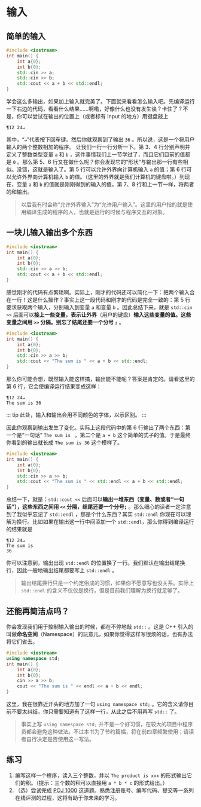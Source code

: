# 输入

## 简单的输入

```cpp codemo(input=12_24)
#include <iostream>
int main() {
    int a{0};
    int b{0};
    std::cin >> a;
    std::cin >> b;
    std::cout << a + b << std::endl;
}
```
学会这么多输出，如果加上输入就完美了。下面就来看看怎么输入吧。先编译运行一下右边的代码，看看什么结果……啊嘞，好像什么也没有发生诶？卡住了？不是，你可以尝试在输出的位置上（或者标有 Input 的地方）用键盘敲上

```io
¶12 24↵
```

其中，“`↵`”代表按下回车键。然后你就观察到了输出 `36` 。所以说，这是一个将用户输入的两个整数相加的程序。
让我们一行一行分析一下。第 3、4 行分别声明并定义了整数类型变量 `a` 和 `b` ，这件事情我们上一节学过了，而且它们目前的值都是 `0` 。那么第 5、6 行又在做什么呢？你会发现它的“形状”与输出那一行有些相似。没错，这就是输入了。第 5 行可以允许外界向计算机输入 `a` 的值；第 6 行可以允许外界向计算机输入 `b` 的值。（这里的外界就是我们计算机的键盘啦。）到现在，变量 `a` 和 `b`  的值就是刚刚得到的输入的值。第 7、8 行和上一节一样，将两者的和输出。

> 以后我有时会称“允许外界输入”为“允许用户输入”。这里的用户指的就是使用编译生成的程序的人，也就是运行的时候与程序交互的对象。

## 一块儿输入输出多个东西

```cpp codemo(input)
#include <iostream>
int main() {
    int a{0};
    int b{0};
    std::cin >> a >> b;
    std::cout << a + b << std::endl;
}
```
感觉刚才的代码有点繁琐啊。实际上，刚才的代码还可以简化一下：把两个输入合在一行！这是什么操作？事实上这一段代码和刚才的代码是完全一致的：第 5 行要求获取两个输入，分别输入到变量 `a` 和变量 `b` 。因此总结下来，就是 `std::cin >>` 后面可以**接上一些变量，表示让外界**（用户的键盘）**输入这些变量的值。这些变量之间用 `>>` 分隔。别忘了结尾还要一个分号 `;`** 。

```cpp codemo(input)
#include <iostream>
int main() {
    int a{0};
    int b{0};
    std::cin >> a >> b;
    std::cout << "The sum is " << a + b << std::endl;
}
```
那么你可能会想，既然输入能这样搞，输出能不能呢？答案是肯定的。请看这里的第 6 行，它会使编译运行结果变成这样：

```io
¶12 24↵
The sum is 36
```

::: tip
此处，输入和输出会用不同颜色的字体，以示区别。
:::

因此你观察到输出发生了变化。实际上这段代码中的第 6 行输出了两个东西：第一个是“一句话” `The sum is ` ，第二个是 `a + b` 这个简单的式子的值。于是最终你看到的输出就长成 `The sum is 36`  这个模样了。


```cpp codemo(input)
#include <iostream>
int main() {
    int a{0};
    int b{0};
    std::cin >> a >> b;
    std::cout << "The sum is " << std::endl << a + b << std::endl;
}
```
总结一下，就是：`std::cout <<` 后面可以**输出一堆东西（变量、数或者“一句话”），这些东西之间用 `<<` 分隔，结尾还要一个分号`;`** 。那么细心的读者一定注意到了我似乎忘记了 `std::endl` ，那是个什么东西？其实 `std::endl` 你现在可以理解为换行。比如如果在输出这一行中间添加一个 `std::endl`，那么你得到编译运行的结果就是

```io
¶12 24↵
The sum is
36
```

你可以注意到，输出出现 `std::endl` 的位置换了一行。我们默认在输出结尾换行，因此一般地输出结尾都要写上 `std::endl` 。

> 输出结尾换行只是一个约定俗成的习惯，如果你不愿意写也没关系。实际上 `std::endl` 的含义不仅仅是换行，但是目前我们理解为换行就足够了。

## 还能再简洁点吗？

你会发现我们用于控制输入输出的时候，都在不停地敲 `std::` 。这是 C++ 引入的叫做**命名空间**（Namespace）的玩意儿，如果你觉得这样写很烦的话，也有办法将它们省去。

```cpp codemo(input)
#include <iostream>
using namespace std;
int main() {
    int a{0};
    int b{0};
    cin >> a >> b;
    cout << "The sum is " << endl << a + b << endl;
}
```

这里，我在很靠近开头的地方加了一句 `using namespace std;` 。它的含义请你目前不要太纠结，你只需要知道有了这样一行，从此之后不用再写 `std::` 了。

> 事实上写 `using namespace std;` 并不是一个好习惯，在较大的项目中程序员都会避免这种做法。不过本书为了节约篇幅，将在前四章频繁使用；请读者自行决定是否使用这一写法。

## 练习

1. 编写这样一个程序，读入三个整数，并以 `The product is xxx` 的形式输出它们的积。（提示：三个数的积可以直接用 `a * b * c` 的形式给出。）
1. （选）尝试完成 [POJ 1000](http://poj.org/problem?id=1000) 这道题。熟悉注册账号、编写代码、提交等一系列在线评测的过程，这将有助于你未来的学习。
